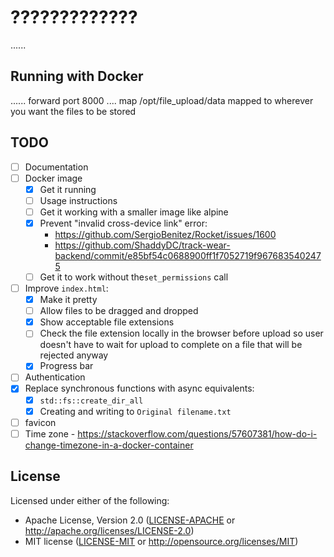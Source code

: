 # ?????????????

......

## Running with Docker

...... forward port 8000 .... map /opt/file_upload/data mapped to wherever you want the files to be stored

## TODO

* [ ] Documentation
* [ ] Docker image
    * [x] Get it running
    * [ ] Usage instructions
    * [ ] Get it working with a smaller image like alpine
    * [x] Prevent "invalid cross-device link" error:
        * <https://github.com/SergioBenitez/Rocket/issues/1600>
        * <https://github.com/ShaddyDC/track-wear-backend/commit/e85bf54c0688900ff1f7052719f9676835402475>
    * [ ] Get it to work without the`set_permissions` call
* [ ] Improve `index.html`:
    * [x] Make it pretty
    * [ ] Allow files to be dragged and dropped
    * [x] Show acceptable file extensions
    * [ ] Check the file extension locally in the browser before upload so user doesn't have to wait for upload to complete on a file that will be rejected anyway
    * [x] Progress bar
* [ ] Authentication
* [x] Replace synchronous functions with async equivalents:
    * [x] `std::fs::create_dir_all`
    * [x] Creating and writing to `Original filename.txt`
* [ ] favicon
* [ ] Time zone - <https://stackoverflow.com/questions/57607381/how-do-i-change-timezone-in-a-docker-container>

## License

Licensed under either of the following:

* Apache License, Version 2.0 ([LICENSE-APACHE](LICENSE-APACHE) or <http://apache.org/licenses/LICENSE-2.0>)
* MIT license ([LICENSE-MIT](LICENSE-MIT) or <http://opensource.org/licenses/MIT>)
